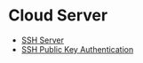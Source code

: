 # Cloud Server

* [SSH Server](doc/ssh-server.md)
* [SSH Public Key Authentication](doc/ssh-pub-key-auth.md)
